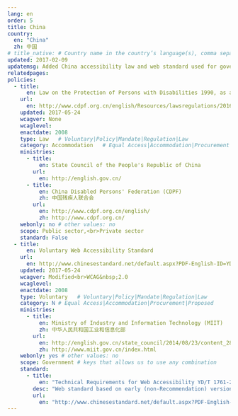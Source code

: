 ```yaml
---
lang: en
order: 5
title: China
country:
  en: "China"
  zh: 中国
# title_native: # Country name in the country’s language(s), comma separated. For Switzerland: Schweiz, Suisse, Svizzera, Svizra
updated: 2017-02-09
updatemsg: Added China accessibility law and web standard used for government websites.
relatedpages:
policies:
  - title:
      en: Law on the Protection of Persons with Disabilities 1990, as amended
    url:
      en: http://www.cdpf.org.cn/english/Resources/lawsregulations/201603/t20160303_542879.shtml
    updated: 2017-05-24
    wcagver: None
    wcaglevel:
    enactdate: 2008
    type: Law   # Voluntary|Policy|Mandate|Regulation|Law
    category: Accommodation   # Equal Access|Accommodation|Procurement|Proposed
    ministries:
      - title:
          en: State Council of the People's Republic of China
        url:
          en: http://english.gov.cn/
      - title:
          en: China Disabled Persons' Federation (CDPF)
          zh: 中国残疾人联合会
        url:
          en: http://www.cdpf.org.cn/english/
          zh: http://www.cdpf.org.cn/
    webonly: no # other values: no
    scope: Public sector,<br>Private sector
    standard: False
  - title:
      en: Voluntary Web Accessibility Standard
    url:
      en: http://www.chinesestandard.net/default.aspx?PDF-English-ID=YD/T%201761-2008
    updated: 2017-05-24
    wcagver: Modified<br>WCAG&nbsp;2.0
    wcaglevel:
    enactdate: 2008
    type: Voluntary   # Voluntary|Policy|Mandate|Regulation|Law
    category: N # Equal Access|Accommodation|Procurement|Proposed
    ministries:
      - title:
          en: Ministry of Industry and Information Technology (MIIT)
          zh: 中华人民共和国工业和信息化部
        url:
          en: http://english.gov.cn/state_council/2014/08/23/content_281474983035940.htm
          zh: http://www.miit.gov.cn/index.html
    webonly: yes # other values: no
    scope: Government # keys that allows us to use any combination
    standard:
      - title:
          en: "Technical Requirements for Web Accessibility YD/T 1761-2012"
        desc: "Web standard based on early (non-Recommendation) version of WCAG&nbsp;2.0 published in 2008."
        url:
          en: "http://www.chinesestandard.net/default.aspx?PDF-English-ID=YD/T%201761-2012"
---
```

